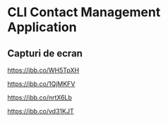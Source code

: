 # CLI Contact Management Application

## Capturi de ecran

https://ibb.co/WH5TpXH

https://ibb.co/1QjMKFV

https://ibb.co/nrtX6Lb

https://ibb.co/vd31KJT
